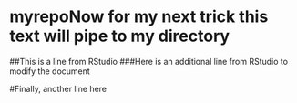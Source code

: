 # myrepoNow for my next trick this text will pipe to my directory

##This is a line from RStudio
###Here is an additional line from RStudio to modify the document

#Finally, another line here